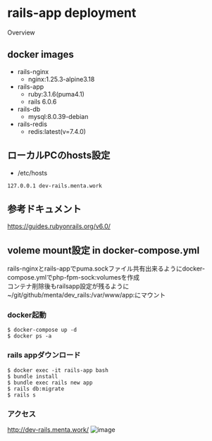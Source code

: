 rails-app deployment
====

Overview

## docker images
- rails-nginx
  - nginx:1.25.3-alpine3.18
- rails-app
  - ruby:3.1.6(puma4.1)
  - rails 6.0.6
- rails-db
  - mysql:8.0.39-debian
- rails-redis
  - redis:latest(v=7.4.0)

## ローカルPCのhosts設定
- /etc/hosts
```
127.0.0.1 dev-rails.menta.work
```

## 参考ドキュメント
https://guides.rubyonrails.org/v6.0/

## voleme  mount設定 in docker-compose.yml
rails-nginxとrails-appでpuma.sockファイル共有出来るようにdocker-compose.ymlでphp-fpm-sock:volumesを作成　\
コンテナ削除後もrailsapp設定が残るように~/git/github/menta/dev_rails:/var/www/app:にマウント 

### docker起動

```
$ docker-compose up -d
$ docker ps -a
```

### rails appダウンロード
```
$ docker exec -it rails-app bash
$ bundle install
$ bundle exec rails new app
$ rails db:migrate
$ rails s
```


### アクセス
http://dev-rails.menta.work/
![image](https://github.com/user-attachments/assets/4f39cd86-b143-4974-9f29-4e732a453537)


